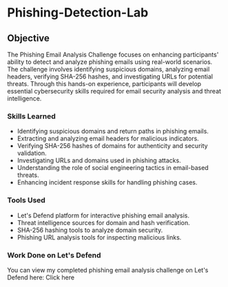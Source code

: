 # Phishing-Detection-Lab

## Objective

The Phishing Email Analysis Challenge focuses on enhancing participants' ability to detect and analyze phishing emails using real-world scenarios. The challenge involves identifying suspicious domains, analyzing email headers, verifying SHA-256 hashes, and investigating URLs for potential threats. Through this hands-on experience, participants will develop essential cybersecurity skills required for email security analysis and threat intelligence.

### Skills Learned

- Identifying suspicious domains and return paths in phishing emails.
- Extracting and analyzing email headers for malicious indicators.
- Verifying SHA-256 hashes of domains for authenticity and security validation.
- Investigating URLs and domains used in phishing attacks.
- Understanding the role of social engineering tactics in email-based threats.
- Enhancing incident response skills for handling phishing cases.
  
### Tools Used

- Let's Defend platform for interactive phishing email analysis.
- Threat intelligence sources for domain and hash verification.
- SHA-256 hashing tools to analyze domain security.
- Phishing URL analysis tools for inspecting malicious links.

### Work Done on Let's Defend

You can view my completed phishing email analysis challenge on Let's Defend here:
<a herf="https://app.letsdefend.io/challenge/phishing-email"> Click here </a>
